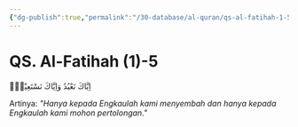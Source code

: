 ```yaml
---
{"dg-publish":true,"permalink":"/30-database/al-quran/qs-al-fatihah-1-5/"}
---
```



# QS. Al-Fatihah (1)-5
اِيَّاكَ نَعْبُدُ وَاِيَّاكَ نَسْتَعِيْنُۗ

Artinya: *"Hanya kepada Engkaulah kami menyembah dan hanya kepada Engkaulah kami mohon pertolongan."*
